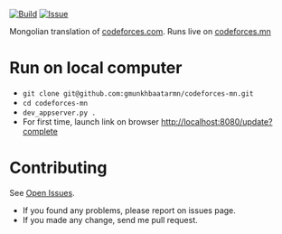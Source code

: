 [![Build][build-img]][build-url]
[![Issue][issue-img]][issue-url]

Mongolian translation of [codeforces.com](http://www.codeforces.com/).
Runs live on [codeforces.mn](http://www.codeforces.mn/)


Run on local computer
=====================

- `git clone git@github.com:gmunkhbaatarmn/codeforces-mn.git`
- `cd codeforces-mn`
- `dev_appserver.py .`
- For first time, launch link on browser
  [http://localhost:8080/update?complete](http://localhost:8080/update?complete)


Contributing
============

See [Open Issues](https://github.com/gmunkhbaatarmn/codeforces-mn/issues).

- If you found any problems, please report on issues page.
- If you made any change, send me pull request.

[build-img]: https://img.shields.io/travis/gmunkhbaatarmn/codeforces-mn.svg
[build-url]: https://travis-ci.org/gmunkhbaatarmn/codeforces-mn

[issue-img]: https://img.shields.io/github/issues/gmunkhbaatarmn/codeforces-mn.svg
[issue-url]: https://github.com/gmunkhbaatarmn/codeforces-mn/issues
